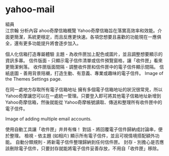 # yahoo-mail 
組員  
江宗翰
分析內容
ahoo奇摩信箱概覽
Yahoo奇摩信箱旨在落實高效率和效能。介面更簡潔，系統更穩定，而且反應更快速。各項您想要且喜歡的功能現在一應俱全，還有更多功能提升將會逐步加入。

個人化信箱打造專屬體驗
主題 - 為收件匣加上配色或圖片，並且調整想要顯示的資訊多寡。
信件版面 - 只顯示電子信件清單或信件預覽窗格，讓「收件匣」看來更簡潔俐落。
收件匣版面間隔 - 調整收件匣和信件匣中的電子信件顯示間隔。
信紙底圖 - 善用背景陪襯，打造生動、有意義、專業或趣味的電子信件。
Image of the Themes Settings page.

在同一處地方存取所有電子信箱地址
擁有多個電子信箱地址的狀況很常見，所以 Yahoo奇摩讓您可以在一處統一管理。只要登入即可將其他電子信箱地址新增到 Yahoo奇摩信箱，然後就能從 Yahoo奇摩帳號讀取、傳送和整理所有收件匣中的電子信件。

Image of adding multiple email accounts.

使用自動工具讓「收件匣」井井有條！
對話 - 將回覆電子信件歸納成討論串，便於整理。
檢視 - 依主題 (如相片) 顯示所有電子信件，並且可視情境搭配額外功能。
自動分類規則 - 將新電子信件整理歸納到任何信件匣。
封存 - 別擔心是否應該刪除電子信件，只要封存就能將電子信件妥善存放，不用自「收件匣」移除。
